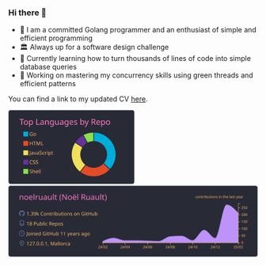 ### Hi there 👋

- 🔭 I am a committed Golang programmer and an enthusiast of simple and efficient programming
- 🏛 Always up for a software design challenge
- 🌱 Currently learning how to turn thousands of lines of code into simple database queries
- 🧵 Working on mastering my concurrency skills using green threads and efficient patterns

You can find a link to my updated CV [here](https://gist.github.com/noelruault/964d77b87924f8076d04d09b13569e07).

<img src="https://raw.githubusercontent.com/noelruault/noelruault/main/profile-summary-card-output/dracula/1-repos-per-language.svg" height="150">
<img src="https://raw.githubusercontent.com/noelruault/noelruault/main/profile-summary-card-output/dracula/0-profile-details.svg" width="525">

